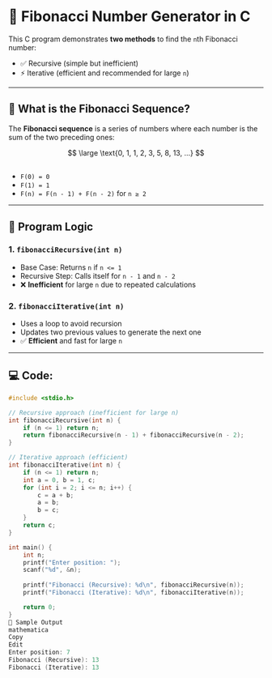 # 🔢 Fibonacci Number Generator in C

This C program demonstrates **two methods** to find the `n`th Fibonacci number:
- ✅ Recursive (simple but inefficient)
- ⚡ Iterative (efficient and recommended for large `n`)

---

## 🌱 What is the Fibonacci Sequence?

The **Fibonacci sequence** is a series of numbers where each number is the sum of the two preceding ones:



$$
\large \text{0, 1, 1, 2, 3, 5, 8, 13, ...}
$$
##


- `F(0) = 0`
- `F(1) = 1`
- `F(n) = F(n - 1) + F(n - 2)` for `n ≥ 2`

---

## 🧠 Program Logic

### 1. `fibonacciRecursive(int n)`
- Base Case: Returns `n` if `n <= 1`
- Recursive Step: Calls itself for `n - 1` and `n - 2`
- ❌ **Inefficient** for large `n` due to repeated calculations

### 2. `fibonacciIterative(int n)`
- Uses a loop to avoid recursion
- Updates two previous values to generate the next one
- ✅ **Efficient** and fast for large `n`

---

## 💻 Code:

```c
#include <stdio.h>

// Recursive approach (inefficient for large n)
int fibonacciRecursive(int n) {
    if (n <= 1) return n;
    return fibonacciRecursive(n - 1) + fibonacciRecursive(n - 2);
}

// Iterative approach (efficient)
int fibonacciIterative(int n) {
    if (n <= 1) return n;
    int a = 0, b = 1, c;
    for (int i = 2; i <= n; i++) {
        c = a + b;
        a = b;
        b = c;
    }
    return c;
}

int main() {
    int n;
    printf("Enter position: ");
    scanf("%d", &n);
    
    printf("Fibonacci (Recursive): %d\n", fibonacciRecursive(n));
    printf("Fibonacci (Iterative): %d\n", fibonacciIterative(n));

    return 0;
}
🧪 Sample Output
mathematica
Copy
Edit
Enter position: 7
Fibonacci (Recursive): 13
Fibonacci (Iterative): 13
